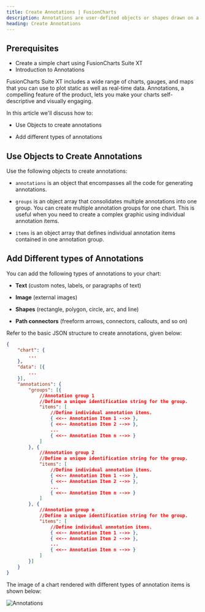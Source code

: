 ```yaml
---
title: Create Annotations | FusionCharts
description: Annotations are user-defined objects or shapes drawn on a chart. Annotations are often required to make interpretation of the chart easy for the end user.
heading: Create Annotations
---
```


## Prerequisites

* Create a simple chart using FusionCharts Suite XT
* Introduction to Annotations

FusionCharts Suite XT includes a wide range of charts, gauges, and maps that you can use to plot static as well as real-time data. Annotations, a compelling feature of the product, lets you make your charts self-descriptive and visually engaging.

In this article we'll discuss how to:

* Use Objects to create annotations

* Add different types of annotations

## Use Objects to Create Annotations

Use the following objects to create annotations:

* `annotations` is an object that encompasses all the code for generating annotations.

* `groups` is an object array that consolidates multiple annotations into one group. You can create multiple annotation groups for one chart. This is useful when you need to create a complex graphic using individual annotation items.

* `items` is an object array that defines individual annotation items contained in one annotation group.

## Add Different types of Annotations

You can add the following types of annotations to your chart:

* **Text** (custom notes, labels, or paragraphs of text)

* **Image** (external images)

* **Shapes** (rectangle, polygon, circle, arc, and line)

* **Path connectors** (freeform arrows, connectors, callouts, and so on)

Refer to the basic JSON structure to create annotations, given below:

```json
{
    "chart": {
        ...
    },
    "data": [{
        ...
    }],
    "annotations": {
        "groups": [{
            //Annotation group 1
            //Define a unique identification string for the group.
            "items": [
                //Define individual annotation items.
                { <<-- Annotation Item 1 -->> },
                { <<-- Annotation Item 2 -->> },
                ...
                { <<-- Annotation Item n -->> }
            ]
        }, {
            //Annotation group 2
            //Define a unique identification string for the group.
            "items": [
                //Define individual annotation items.
                { <<-- Annotation Item 1 -->> },
                { <<-- Annotation Item 2 -->> },
                ...
                { <<-- Annotation Item n -->> }
            ]
        }, {
            //Annotation group n
            //Define a unique identification string for the group.
            "items": [
                //Define individual annotation items.
                { <<-- Annotation Item 1 -->> },
                { <<-- Annotation Item 2 -->> },
                ...
                { <<-- Annotation Item n -->> }
            ]
        }]
    }
}
```

The image of a chart rendered with different types of annotation items is shown below:

![Annotations](/images/chart-configurations-annotations-image-1.jpg)